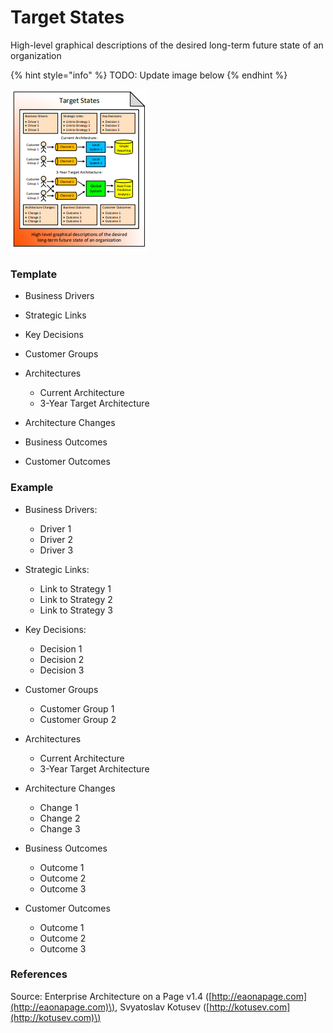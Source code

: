 # Target States

High-level graphical descriptions of the desired long-term future state of an organization

{% hint style="info" %}
TODO: Update image below
{% endhint %}

![](../../.gitbook/assets/csvlod_visions_target_states.png)

### Template

* Business Drivers
* Strategic Links
* Key Decisions



* Customer Groups
* Architectures
  * Current Architecture
  * 3-Year Target Architecture



* Architecture Changes
* Business Outcomes
* Customer Outcomes

### Example

* Business Drivers:
  * Driver 1
  * Driver 2
  * Driver 3
* Strategic Links:
  * Link to Strategy 1
  * Link to Strategy 2
  * Link to Strategy 3
* Key Decisions:
  * Decision 1
  * Decision 2
  * Decision 3



* Customer Groups
  * Customer Group 1
  * Customer Group 2
* Architectures
  * Current Architecture
  * 3-Year Target Architecture



* Architecture Changes
  * Change 1
  * Change 2
  * Change 3
* Business Outcomes
  * Outcome 1
  * Outcome 2
  * Outcome 3
* Customer Outcomes
  * Outcome 1
  * Outcome 2
  * Outcome 3



### References

Source: Enterprise Architecture on a Page v1.4 \([http://eaonapage.com](http://eaonapage.com)\), Svyatoslav Kotusev \([http://kotusev.com](http://kotusev.com)\)

